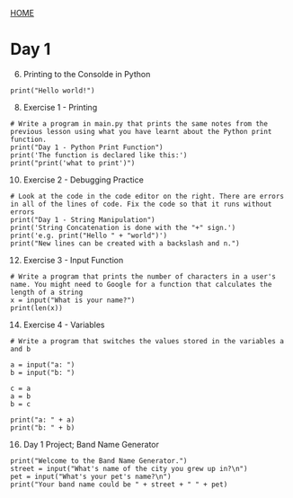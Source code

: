 [HOME](https://driphtyio.github.io/python-yu/)

# Day 1
6. Printing to the Consolde in Python


```
print("Hello world!")
```

8. Exercise 1 - Printing 


```
# Write a program in main.py that prints the same notes from the previous lesson using what you have learnt about the Python print function.
print("Day 1 - Python Print Function")
print('The function is declared like this:')
print("print('what to print')")
```
10. Exercise 2 - Debugging Practice


```
# Look at the code in the code editor on the right. There are errors in all of the lines of code. Fix the code so that it runs without errors
print("Day 1 - String Manipulation")
print('String Concatenation is done with the "+" sign.')
print('e.g. print("Hello " + "world")')
print("New lines can be created with a backslash and n.")
```

12. Exercise 3 - Input Function
```
# Write a program that prints the number of characters in a user's name. You might need to Google for a function that calculates the length of a string
x = input("What is your name?")
print(len(x))
```

14. Exercise 4 - Variables


```
# Write a program that switches the values stored in the variables a and b

a = input("a: ")
b = input("b: ")

c = a
a = b
b = c

print("a: " + a)
print("b: " + b)
```

16. Day 1 Project; Band Name Generator


```
print("Welcome to the Band Name Generator.")
street = input("What's name of the city you grew up in?\n")
pet = input("What's your pet's name?\n")
print("Your band name could be " + street + " " + pet)
```


